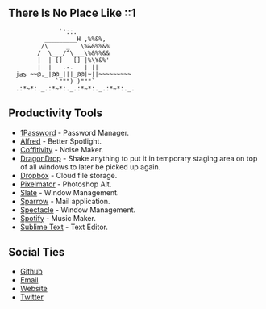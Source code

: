 There Is No Place Like ::1
-----------------------------

                  `'::.
              _________H ,%%&%,
             /\     _   \%&&%%&%
            /  \___/^\___\%&%%&&
            |  | []   [] |%\Y&%'
            |  |   .-.   | ||
      jas ~~@._|@@_|||_@@|~||~~~~~~~~~
                 `""") )"""`
      .:*~*:._.:*~*:._.:*~*:._.:*~*:._.

Productivity Tools
------------------
* [1Password](http://www.google.com) - Password Manager.
* [Alfred](http://www.alfredapp.com/) - Better Spotlight.
* [Coffitivity](http://coffitivity.com/) - Noise Maker.
* [DragonDrop](http://shinyplasticbag.com/dragondrop/) - Shake anything to put it in temporary staging area on top of all windows to later be picked up again.
* [Dropbox](https://www.dropbox.com/) - Cloud file storage.
* [Pixelmator](http://www.pixelmator.com/) - Photoshop Alt.
* [Slate](https://github.com/jigish/slate) - Window Management.
* [Sparrow](http://sparrowmailapp.com/) - Mail application.
* [Spectacle](http://spectacleapp.com/) - Window Management.
* [Spotify](https://www.spotify.com) - Music Maker.
* [Sublime Text](http://www.sublimetext.com/) - Text Editor.

Social Ties
-----------
* [Github](http://github.com/jastanton)
* [Email](jonathan@jastanton.com)
* [Website](http://jastanton.com)
* [Twitter](https://twitter.com/jonathanstanton)
